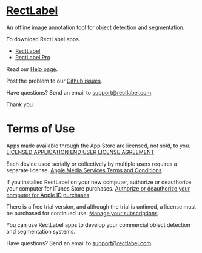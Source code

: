 # [RectLabel](https://rectlabel.com)
An offline image annotation tool for object detection and segmentation.

To download RectLabel apps.
- [RectLabel](https://apps.apple.com/app/id1210181730)
- [RectLabel Pro](https://apps.apple.com/app/id1490990105)

Read our [Help page](https://rectlabel.com/help).

Post the problem to our [Github issues](https://github.com/ryouchinsa/Rectlabel-support/issues).

Have questions? Send an email to support@rectlabel.com.

Thank you.

# Terms of Use
Apps made available through the App Store are licensed, not sold, to you. 
[LICENSED APPLICATION END USER LICENSE AGREEMENT](https://www.apple.com/legal/internet-services/itunes/dev/stdeula/)

Each device used serially or collectively by multiple users requires a separate license.
[Apple Media Services Terms and Conditions](https://www.apple.com/legal/internet-services/itunes/us/terms.html)

If you installed RectLabel on your new computer, authorize or deauthorize your computer for iTunes Store purchases.
[Authorize or deauthorize your computer for Apple ID purchases](https://support.apple.com/en-us/HT201251)

There is a free trial version, and although the trial is untimed, a license must be purchased for continued use.
[Manage your subscriptions](https://buy.itunes.apple.com/WebObjects/MZFinance.woa/wa/manageSubscriptions)

You can use RectLabel apps to develop your commercial object detection and segmentation systems.

Have questions? Send an email to support@rectlabel.com.
